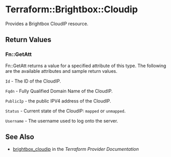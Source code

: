 # Terraform::Brightbox::Cloudip

Provides a Brightbox CloudIP resource.

## Return Values

### Fn::GetAtt

Fn::GetAtt returns a value for a specified attribute of this type. The following are the available attributes and sample return values.

`Id` - The ID of the CloudIP.

`Fqdn` - Fully Qualified Domain Name of the CloudIP.

`PublicIp` - the public IPV4 address of the CloudIP.

`Status` - Current state of the CloudIP: `mapped` or `unmapped`.

`Username` - The username used to log onto the server.

## See Also

* [brightbox_cloudip](https://www.terraform.io/docs/providers/brightbox/r/cloudip.html) in the _Terraform Provider Documentation_